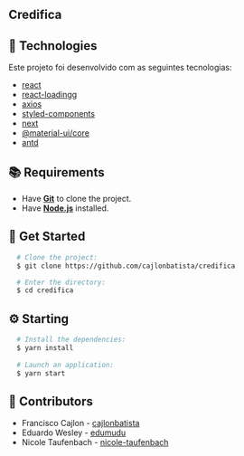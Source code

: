 ## Credifica

## :hammer: Technologies

Este projeto foi desenvolvido com as seguintes tecnologias:
- [react](https://pt-br.reactjs.org/)
- [react-loadingg](https://www.npmjs.com/package/react-loading)
- [axios](https://github.com/axios/axios)
- [styled-components](https://styled-components.com/)
- [next](https://styled-components.com/)
- [@material-ui/core](https://www.npmjs.com/package/@material-ui/core)
- [antd](https://ant.design/docs/react/use-with-create-react-app)

## :books: Requirements
 - Have [**Git**](https://git-scm.com/) to clone the project.
 - Have [**Node.js**](https://nodejs.org/en/) installed.
## :rocket: Get Started
``` bash
  # Clone the project:
  $ git clone https://github.com/cajlonbatista/credifica

  # Enter the directory:
  $ cd credifica
```
## :gear: Starting
``` bash
  # Install the dependencies:
  $ yarn install
  
  # Launch an application:
  $ yarn start
 ```
## :handshake: Contributors
  - Francisco Cajlon - [cajlonbatista](https://github.com/cajlonbatista)
  - Eduardo Wesley - [edumudu](https://github.com/edumudu)
  - Nicole Taufenbach - [nicole-taufenbach](https://github.com/nicole-taufenbach)
